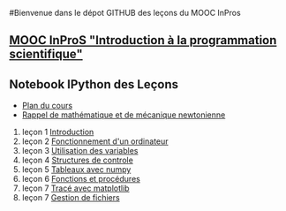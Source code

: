 
#Bienvenue dans le dépot GITHUB des leçons du MOOC InPros

## [MOOC InProS  "Introduction à la programmation scientifique"](http://INPROS.univ-lyon1.fr)

Notebook IPython des Leçons
-------

* [Plan du cours](http://nbviewer.ipython.org/urls/github.com/mbuffat/INPROS-mooc/blob/master/notebooks/COURS_PLAN.ipynb)
* [Rappel de mathématique et de mécanique newtonienne](http://nbviewer.ipython.org/urls/github.com/mbuffat/INPROS-mooc/blob/master/notebooks/COURS_RAPPEL.ipynb)
 1. leçon 1 [Introduction](http://nbviewer.ipython.org/urls/github.com/mbuffat/INPROS-mooc/blob/master/notebooks/COURS_INTRO.ipynb)
 2. leçon 2 [Fonctionnement d'un ordinateur](http://nbviewer.ipython.org/urls/github.com/mbuffat/INPROS-mooc/blob/master/notebooks/COURS_ORDI.ipynb)
 3. leçon 3 [Utilisation des variables](http://nbviewer.ipython.org/urls/github.com/mbuffat/INPROS-mooc/blob/master/notebooks/COURS_VAR.ipynb)
 4. leçon 4 [Structures de controle](http://nbviewer.ipython.org/urls/github.com/mbuffat/INPROS-mooc/blob/master/notebooks/COURS_LOOP.ipynb)
 5. leçon 5 [Tableaux avec numpy](http://nbviewer.ipython.org/urls/github.com/mbuffat/INPROS-mooc/blob/master/notebooks/COURS_TABLEAU.ipynb)
 6. leçon 6 [Fonctions et procédures](http://nbviewer.ipython.org/urls/github.com/mbuffat/INPROS-mooc/blob/master/notebooks/COURS_FONCTION.ipynb)
 7. leçon 7 [Tracé avec matplotlib](http://nbviewer.ipython.org/urls/github.com/mbuffat/INPROS-mooc/blob/master/notebooks/COURS_PLOT.ipynb)
 7. leçon 7 [Gestion de fichiers](http://nbviewer.ipython.org/urls/github.com/mbuffat/INPROS-mooc/blob/master/notebooks/COURS_FICHIER.ipynb)
